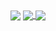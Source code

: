 </a>
  <img align="center" src="https://github-readme-stats.vercel.app/api?username=1dxrpz&show_icons=true&theme=dracula" />
</a>
<a href="#">
  <img align="center" src="https://github-readme-stats.vercel.app/api/top-langs/?username=1dxrpz&layout=compact&theme=dracula" />
  <img align="center" src="https://github-readme-stats.vercel.app/api/pin/?username=1dxrpz&repo=GibsonCore-v1.1.2&theme=dracula" />
</a>
<a href="https://github.com/1dxrpz/GibsonCore-v1.1.2">
  
</a>
